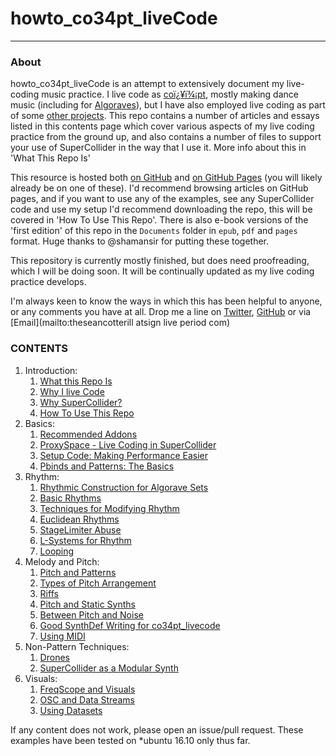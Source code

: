 # howto_co34pt_liveCode

-----------------

### About

howto_co34pt_liveCode is an attempt to extensively document my live-coding music practice. I live code as [coï¿¥ï¾¡pt](https://co34pt.bandcamp.com), mostly making dance music (including for [Algoraves](https://algorave.com/)), but I have also employed live coding as part of some [other projects](https://www.youtube.com/watch?v=dY6oSwoRRho). This repo contains a number of articles and essays listed in this contents page which cover various aspects of my live coding practice from the ground up, and also contains a number of files to support your use of SuperCollider in the way that I use it. More info about this in 'What This Repo Is'

This resource is hosted both [on GitHub](https://github.com/theseanco/howto_co34pt_liveCode) and [on GitHub Pages](https://theseanco.github.io/howto_co34pt_liveCode/) (you will likely already be on one of these). I'd recommend browsing articles on GitHub pages, and if you want to use any of the examples, see any SuperCollider code and use my setup I'd recommend downloading the repo, this will be covered in 'How To Use This Repo'. There is also e-book versions of the 'first edition' of this repo in the `Documents` folder in `epub`, `pdf` and `pages` format. Huge thanks to @shamansir for putting these together.

This repository is currently mostly finished, but does need proofreading, which I will be doing soon. It will be continually updated as my live coding practice develops.

I'm always keen to know the ways in which this has been helpful to anyone, or any comments you have at all.
Drop me a line on [Twitter](https://twitter.com/theseanco), [GitHub](https://github.com/theseanco/) or via [Email](mailto:theseancotterill atsign live period com)

### CONTENTS

1. Introduction:
    1. [What this Repo Is](https://theseanco.github.io/howto_co34pt_liveCode/1-1-What-This-Repo-Is)
    1. [Why I live Code](https://theseanco.github.io/howto_co34pt_liveCode/1-2-Why-I-Live-Code)
    1. [Why SuperCollider?](https://theseanco.github.io/howto_co34pt_liveCode/1-3-Why-SuperCollider)
    1. [How To Use This Repo](https://theseanco.github.io/howto_co34pt_liveCode/1-4-How-To-Use-This-Repo)
1. Basics:
    1. [Recommended Addons](https://theseanco.github.io/howto_co34pt_liveCode/2-1-Recommended-Addons)
    1. [ProxySpace - Live Coding in SuperCollider](https://theseanco.github.io/howto_co34pt_liveCode/2-2-Why-ProxySpace)
    1. [Setup Code: Making Performance Easier](https://theseanco.github.io/howto_co34pt_liveCode/2-3-Setup-Code---Making-Performance-Easier)
    1. [Pbinds and Patterns: The Basics](https://theseanco.github.io/howto_co34pt_liveCode/2-4-Pbinds-and-Patterns)
1. Rhythm:
    1. [Rhythmic Construction for Algorave Sets](https://theseanco.github.io/howto_co34pt_liveCode/3-1-Rhythmic-Construction-For-Algorave-Sets)
    1. [Basic Rhythms](https://theseanco.github.io/howto_co34pt_liveCode/3-2-Basic-Rhythms)
    1. [Techniques for Modifying Rhythm](https://theseanco.github.io/howto_co34pt_liveCode/3-3-Techniques-For-Modifying-Rhythm)
    1. [Euclidean Rhythms](https://theseanco.github.io/howto_co34pt_liveCode/3-4-Euclidean-Rhythms)
    1. [StageLimiter Abuse](https://theseanco.github.io/howto_co34pt_liveCode/3-5-StageLimiter-Abuse)
    1. [L-Systems for Rhythm](https://theseanco.github.io/howto_co34pt_liveCode/3-6-L-Systems-For-Rhythm)
    1. [Looping](3-7-Looping)
1. Melody and Pitch:
    1. [Pitch and Patterns](https://theseanco.github.io/howto_co34pt_liveCode/4-1-Pitch-And-Patterns)
    1. [Types of Pitch Arrangement](https://theseanco.github.io/howto_co34pt_liveCode/4-2-Types-of-Pitch-Arrangement)
    1. [Riffs](https://theseanco.github.io/howto_co34pt_liveCode/4-3-Riffs)
    1. [Pitch and Static Synths](https://theseanco.github.io/howto_co34pt_liveCode/4-4-Pitch-and-Static-Synths)
    1. [Between Pitch and Noise](https://theseanco.github.io/howto_co34pt_liveCode/4-5-Between-Pitch-And-Noise)
    1. [Good SynthDef Writing for co34pt_livecode](https://theseanco.github.io/howto_co34pt_liveCode/4-6-Good-SynthDef-Writing-for-co34pt_LiveCode)
    1. [Using MIDI](4-7-MIDI)
1. Non-Pattern Techniques:
    1. [Drones](https://theseanco.github.io/howto_co34pt_liveCode/5-1-Drones)
    1. [SuperCollider as a Modular Synth](https://theseanco.github.io/howto_co34pt_liveCode/5-2-SuperCollider-as-a-Modular-Synth)
1. Visuals:
    1. [FreqScope and Visuals](6-1-FreqScope-and-Visuals)
    1. [OSC and Data Streams](6-2-OSC-and-Data-Streams)
    1. [Using Datasets](6-3-Using-Datasets)

If any content does not work, please open an issue/pull request. These examples have been tested on *ubuntu 16.10 only thus far.
